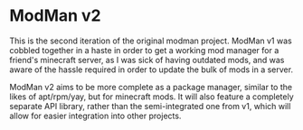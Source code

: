 # ModMan v2

This is the second iteration of the original modman project.
ModMan v1 was cobbled together in a haste in order to get a working mod manager for a friend's minecraft server, as I
was sick of having outdated mods, and was aware of the hassle required in order to update the bulk of mods in a server.

ModMan v2 aims to be more complete as a package manager, similar to the likes of apt/rpm/yay, but for minecraft mods.
It will also feature a completely separate API library, rather than the semi-integrated one from v1, which will allow
for easier integration into other projects.
